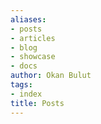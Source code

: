 ```yaml
---
aliases:
- posts
- articles
- blog
- showcase
- docs
author: Okan Bulut
tags:
- index
title: Posts
---
```

